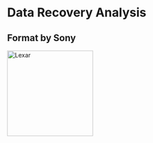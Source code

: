 # Data Recovery Analysis

## Format by Sony

<img src="https://github.com/user-attachments/assets/2e935631-b881-4392-86f6-3bb60e2e191a" alt="Lexar" style="width:200px;">
